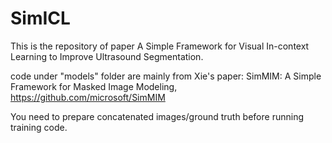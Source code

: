 # SimICL

This is the repository of paper A Simple Framework for Visual In-context Learning  to Improve Ultrasound Segmentation.

code under "models" folder are mainly from Xie's paper: SimMIM: A Simple Framework for Masked Image Modeling, https://github.com/microsoft/SimMIM

You need to prepare concatenated images/ground truth before running training code.
